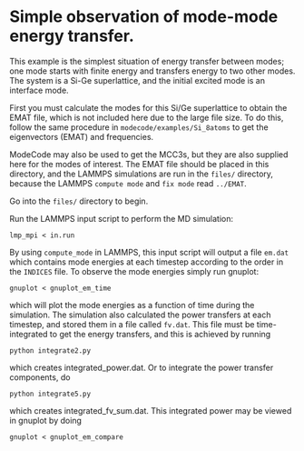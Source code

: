 # Simple observation of mode-mode energy transfer.

This example is the simplest situation of energy transfer between modes; one mode starts with finite
energy and transfers energy to two other modes. The system is a Si-Ge superlattice, and the initial
excited mode is an interface mode. 

First you must calculate the modes for this Si/Ge superlattice to obtain the EMAT file, which is not
included here due to the large file size. To do this,
follow the same procedure in `modecode/examples/Si_8atoms` to get the eigenvectors (EMAT) and 
frequencies.

ModeCode may
also be used to get the MCC3s, but they are also supplied here for the modes of interest. The EMAT
file should be placed in this directory, and the LAMMPS simulations are run in the `files/` 
directory, because the LAMMPS `compute mode` and `fix mode` read `../EMAT`. 

Go into the `files/` directory to begin.

Run the LAMMPS input script to perform the MD simulation:

    lmp_mpi < in.run

By using `compute_mode` in LAMMPS, this input script will output a file `em.dat` which contains mode
energies at each timestep according to the order in the `INDICES` file. To observe the mode energies
simply run gnuplot:

    gnuplot < gnuplot_em_time

which will plot the mode energies as a function of time during the simulation. The simulation also 
calculated the power transfers at each timestep, and stored them in a file called `fv.dat`. This
file must be time-integrated to get the energy transfers, and this is achieved by running

    python integrate2.py

which creates integrated_power.dat. Or to integrate the power transfer components, do

    python integrate5.py

which creates integrated_fv_sum.dat. This integrated power may be viewed in gnuplot by doing

    gnuplot < gnuplot_em_compare
